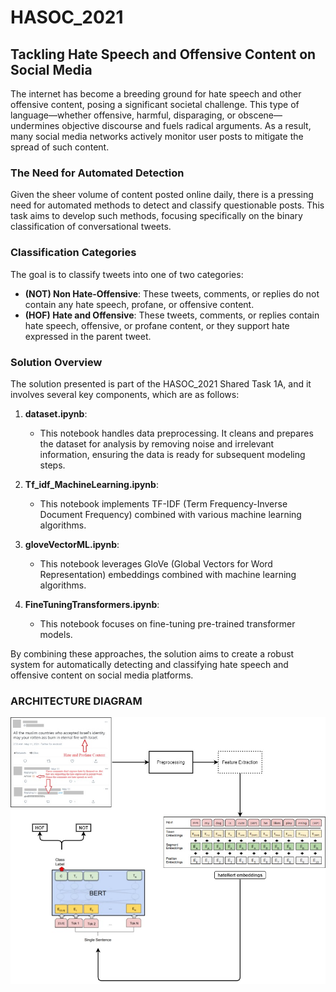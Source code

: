 # HASOC_2021
## Tackling Hate Speech and Offensive Content on Social Media

The internet has become a breeding ground for hate speech and other offensive content, posing a significant societal challenge. This type of language—whether offensive, harmful, disparaging, or obscene—undermines objective discourse and fuels radical arguments. As a result, many social media networks actively monitor user posts to mitigate the spread of such content.

### The Need for Automated Detection

Given the sheer volume of content posted online daily, there is a pressing need for automated methods to detect and classify questionable posts. This task aims to develop such methods, focusing specifically on the binary classification of conversational tweets.

### Classification Categories

The goal is to classify tweets into one of two categories:

- **(NOT) Non Hate-Offensive**: These tweets, comments, or replies do not contain any hate speech, profane, or offensive content.
- **(HOF) Hate and Offensive**: These tweets, comments, or replies contain hate speech, offensive, or profane content, or they support hate expressed in the parent tweet.

### Solution Overview

The solution presented is part of the HASOC_2021 Shared Task 1A, and it involves several key components, which are as follows:

1. **dataset.ipynb**: 
   - This notebook handles data preprocessing. It cleans and prepares the dataset for analysis by removing noise and irrelevant information, ensuring the data is ready for subsequent modeling steps.

2. **Tf_idf_MachineLearning.ipynb**:
   - This notebook implements TF-IDF (Term Frequency-Inverse Document Frequency) combined with various machine learning algorithms. 

3. **gloveVectorML.ipynb**:
   - This notebook leverages GloVe (Global Vectors for Word Representation) embeddings combined with machine learning algorithms. 

4. **FineTuningTransformers.ipynb**:
   - This notebook focuses on fine-tuning pre-trained transformer models.

By combining these approaches, the solution aims to create a robust system for automatically detecting and classifying hate speech and offensive content on social media platforms.
 
 
 ### ARCHITECTURE DIAGRAM
 ![example](https://github.com/basavraj-chinagundi/HASOC_2021/blob/main/architecture.jpg)
